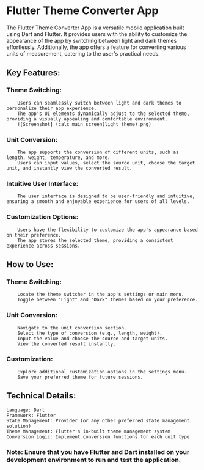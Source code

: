 # Flutter Theme Converter App

The Flutter Theme Converter App is a versatile mobile application built using Dart and Flutter. It provides users with the ability to customize the appearance of the app by switching between light and dark themes effortlessly. Additionally, the app offers a feature for converting various units of measurement, catering to the user's practical needs.

## Key Features:

  ###  Theme Switching:
        Users can seamlessly switch between light and dark themes to personalize their app experience.
        The app's UI elements dynamically adjust to the selected theme, providing a visually appealing and comfortable environment.
        ![Screenshot] (calc_main_screen(light_theme).png) 

   ### Unit Conversion:
        The app supports the conversion of different units, such as length, weight, temperature, and more.
        Users can input values, select the source unit, choose the target unit, and instantly view the converted result.

  ###  Intuitive User Interface:
        The user interface is designed to be user-friendly and intuitive, ensuring a smooth and enjoyable experience for users of all levels.

  ###  Customization Options:
        Users have the flexibility to customize the app's appearance based on their preference.
        The app stores the selected theme, providing a consistent experience across sessions.

## How to Use:

   ### Theme Switching:
        Locate the theme switcher in the app's settings or main menu.
        Toggle between "Light" and "Dark" themes based on your preference.

  ### Unit Conversion:
        Navigate to the unit conversion section.
        Select the type of conversion (e.g., length, weight).
        Input the value and choose the source and target units.
        View the converted result instantly.

  ###  Customization:
        Explore additional customization options in the settings menu.
        Save your preferred theme for future sessions.

## Technical Details:

    Language: Dart
    Framework: Flutter
    State Management: Provider (or any other preferred state management solution)
    Theme Management: Flutter's in-built theme management system
    Conversion Logic: Implement conversion functions for each unit type.

### Note: Ensure that you have Flutter and Dart installed on your development environment to run and test the application.
